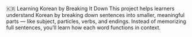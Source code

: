 🇰🇷 Learning Korean by Breaking It Down
This project helps learners understand Korean by breaking down sentences into smaller, meaningful parts — like subject, particles, verbs, and endings. Instead of memorizing full sentences, you’ll learn how each word functions in context.
